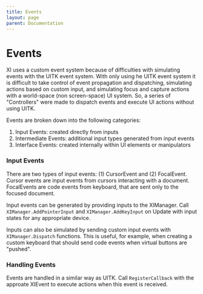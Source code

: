 ```yaml
---
title: Events
layout: page
parent: Documentation
---
```


# Events

XI uses a custom event system because of difficulties with simulating events with the UITK event system. With only using he UITK event system it is difficult to take control of event propagation and dispatching, simulating actions based on custom input, and simulating focus and capture actions with a world-space (non screen-space) UI system. So, a series of "Controllers" were made to dispatch events and execute UI actions without using UITK.

Events are broken down into the following categories:
1. Input Events: created directly from inputs
2. Intermediate Events: additional input types generated from input events
3. Interface Events: created internally within UI elements or manipulators

### Input Events
There are two types of input events: (1) CursorEvent and (2) FocalEvent. Cursor events are input events from cursors interacting with a document. FocalEvents are code events from keyboard, that are sent only to the focused document.

Input events can be generated by providing inputs to the XIManager. Call `XIManager.AddPointerInput` and `XIManager.AddKeyInput` on Update with input states for any appropriate device.

Inputs can also be simulated by sending custom input events with `XIManager.Dispatch` functions. This is useful, for example, when creating a custom keyboard that should send code events when virtual buttons are "pushed".

### Handling Events
Events are handled in a similar way as UITK. Call `RegisterCallback` with the approate XIEvent to execute actions when this event is received.

